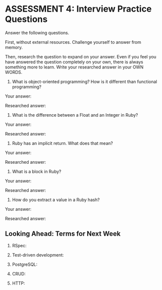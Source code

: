 # ASSESSMENT 4: Interview Practice Questions

Answer the following questions.

First, without external resources. Challenge yourself to answer from memory.

Then, research the question to expand on your answer. Even if you feel you have answered the question completely on your own, there is always something more to learn. Write your researched answer in your OWN WORDS.

1. What is object-oriented programming? How is it different than functional programming?

Your answer:

Researched answer:

1. What is the difference between a Float and an Integer in Ruby?

Your answer:

Researched answer:

1. Ruby has an implicit return. What does that mean?

Your answer:

Researched answer:

1. What is a block in Ruby?

Your answer:

Researched answer:

1. How do you extract a value in a Ruby hash?

Your answer:

Researched answer:

## Looking Ahead: Terms for Next Week

1. RSpec:

2. Test-driven development:

3. PostgreSQL:

4. CRUD:

5. HTTP:
